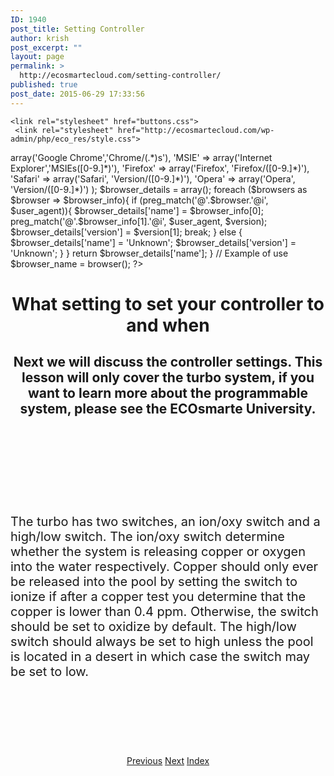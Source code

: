 ```yaml
---
ID: 1940
post_title: Setting Controller
author: krish
post_excerpt: ""
layout: page
permalink: >
  http://ecosmartecloud.com/setting-controller/
published: true
post_date: 2015-06-29 17:33:56
---
```

<html>

    <link rel="stylesheet" href="buttons.css">
	 <link rel="stylesheet" href="http://ecosmartecloud.com/wp-admin/php/eco_res/style.css">

   <?php
  		
  		function browser(){
    $user_agent = $_SERVER['HTTP_USER_AGENT'];
    $browsers = array(
                        'Chrome' => array('Google Chrome','Chrome/(.*)s'),
                        'MSIE' => array('Internet Explorer','MSIEs([0-9.]*)'),
                        'Firefox' => array('Firefox', 'Firefox/([0-9.]*)'),
                        'Safari' => array('Safari', 'Version/([0-9.]*)'),
                        'Opera' => array('Opera', 'Version/([0-9.]*)')
                        ); 
                         
    $browser_details = array();
     
        foreach ($browsers as $browser => $browser_info){
            if (preg_match('@'.$browser.'@i', $user_agent)){
                $browser_details['name'] = $browser_info[0];
                    preg_match('@'.$browser_info[1].'@i', $user_agent, $version);
                $browser_details['version'] = $version[1];
                    break;
            } else {
                $browser_details['name'] = 'Unknown';
                $browser_details['version'] = 'Unknown';
            }
        }
     
    return $browser_details['name'];
}
 
// Example of use
$browser_name = browser();
 
   ?>
<body link="blue">
	
<h1><center>What setting to set your controller to and when</center></h1>
<center><h2>Next we will discuss the controller settings. This lesson will only cover the turbo system, if you want to learn more about the programmable system, please see the ECOsmarte University.</h2></center><br><br></center><br><br>


<p style="font-size: 20px; position: relative; top: 50px;">The turbo has two switches, an ion/oxy switch and a high/low switch. The ion/oxy switch determine whether the system is releasing copper or oxygen into the water respectively. Copper should only ever be released into the pool by setting the switch to ionize if after a copper test you determine that the copper is lower than 0.4 ppm. Otherwise, the switch should be set to oxidize by default. The high/low switch should always be set to high unless the pool is located in a desert in which case the switch may be set to low.</p>

<br><br><br>

<div style="position: relative; top: 70px;"><center><br><a href="/?page_id=1936" class="button blue">Previous</a>&nbsp;<a href="/?page_id=1948" class="button blue">Next</a>&nbsp;<a href="/?page_id=1883" class="button blue">Index</a>	
	
</center>
</div>


</body>

</html>